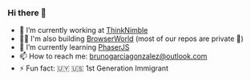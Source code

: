 ### Hi there 👋

- 🔭 I’m currently working at [ThinkNimble](https://github.com/thinknimble)
- 👨‍💻 I'm also building [BrowserWorld](https://github.com/browserworld) (most of our repos are private 🙂)
- 🌱 I’m currently learning [PhaserJS](https://github.com/photonstorm/phaser)
- 📫 How to reach me: [brunogarciagonzalez@outlook.com](mailto:brunogarciagonzalez@outlook.com)
- ⚡ Fun fact: 🇺🇾 🇺🇸 1st Generation Immigrant

